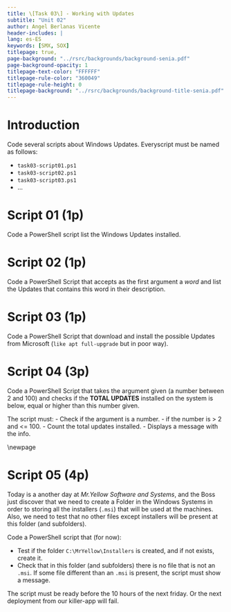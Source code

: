 ```yaml
---
title: \[Task 03\] - Working with Updates
subtitle: "Unit 02"
author: Angel Berlanas Vicente
header-includes: |
lang: es-ES
keywords: [SMX, SOX]
titlepage: true,
page-background: "../rsrc/backgrounds/background-senia.pdf"
page-background-opacity: 1
titlepage-text-color: "FFFFFF"
titlepage-rule-color: "360049"
titlepage-rule-height: 0
titlepage-background: "../rsrc/backgrounds/background-title-senia.pdf"
---
```


# Introduction

Code several scripts about Windows Updates. Everyscript must be named as follows:


- `task03-script01.ps1`
- `task03-script02.ps1`
- `task03-script03.ps1`
- ...
  
# Script 01 (1p)

Code a PowerShell script list the Windows Updates installed.

# Script 02 (1p)

Code a PowerShell Script that accepts as the first argument a *word* and list the Updates that contains this word in their description.

# Script 03 (1p)

Code a PowerShell Script that download and install the possible Updates from Microsoft (`like apt full-upgrade` but in poor way).

# Script 04 (3p)

Code a PowerShell Script that takes the argument given (a number between 2 and 100) and checks if the **TOTAL UPDATES** installed on the system is below, equal or higher than this number given. 

The script must:
    - Check if the argument is a number.
    - if the number is > 2 and <= 100.
    - Count the total updates installed.
    - Displays a message with the info.

\newpage
# Script 05 (4p)

Today is a another day at  *Mr.Yellow Software and Systems*, and the Boss just discover that we need to create a Folder in the Windows Systems in order to storing all the installers (`.msi`) that will be used at the machines. Also, we need to test that no other files except installers will be present at this folder (and subfolders). 

Code a PowerShell script that (for now):

- Test if the folder `C:\MrYellow\Installers` is created, and if not exists, create it.
- Check that in this folder (and subfolders) there is no file that is not an `.msi`. If some file different than an `.msi` is present, the script must show a message.

The script must be ready before the 10 hours of the next friday. Or the next deployment from our killer-app will fail.
